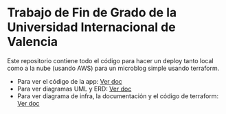 # Trabajo de Fin de Grado de la Universidad Internacional de Valencia

Este repositorio contiene todo el código para hacer un deploy tanto local como a la nube (usando AWS) para un microblog simple usando terraform.

- Para ver el código de la app: [Ver doc](./microblog/README.md)
- Para ver diagramas UML y ERD: [Ver doc](./docs/README.md)
- Para ver diagrama de infra, la documentación y el código de terraform: [Ver doc](./terraform/README.md)

